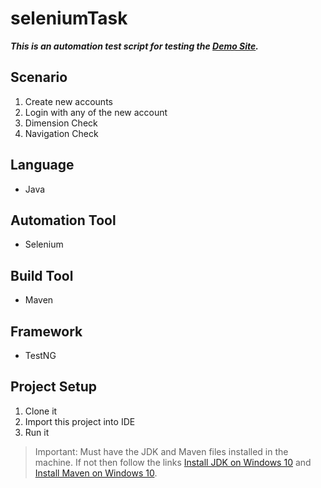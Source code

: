 # seleniumTask

***This is an automation test script for testing the [Demo Site](https://konnect.creativesofttechnology.com/).***

## Scenario
1. Create new accounts
2. Login with any of the new account
3. Dimension Check
4. Navigation Check

## Language
- Java

## Automation Tool
- Selenium

## Build Tool
- Maven

## Framework
- TestNG

## Project Setup
1. Clone it
2. Import this project into IDE
3. Run it

>Important: Must have the JDK and Maven files installed in the machine. If not then follow the links [Install JDK on Windows 10](https://www.oracle.com/java/technologies/downloads/) and [Install Maven on Windows 10](https://maven.apache.org/download.cgi).
